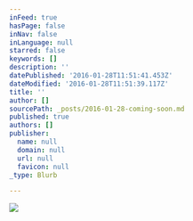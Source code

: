 ```yaml
---
inFeed: true
hasPage: false
inNav: false
inLanguage: null
starred: false
keywords: []
description: ''
datePublished: '2016-01-28T11:51:41.453Z'
dateModified: '2016-01-28T11:51:39.117Z'
title: ''
author: []
sourcePath: _posts/2016-01-28-coming-soon.md
published: true
authors: []
publisher:
  name: null
  domain: null
  url: null
  favicon: null
_type: Blurb

---
```

![](https://the-grid-user-content.s3-us-west-2.amazonaws.com/325d2f31-d238-4640-b5c2-cd9892807565.png)